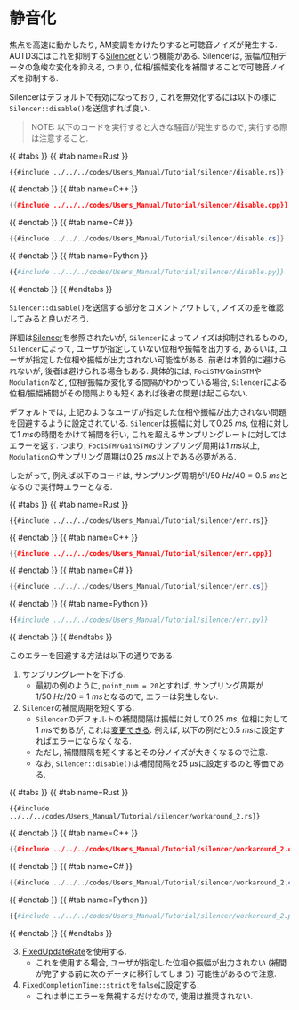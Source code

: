 # 静音化

焦点を高速に動かしたり, AM変調をかけたりすると可聴音ノイズが発生する.
AUTD3にはこれを抑制する[Silencer](./../API/silencer.md)という機能がある.
Silencerは, 振幅/位相データの急峻な変化を抑える, つまり, 位相/振幅変化を補間することで可聴音ノイズを抑制する.

Silencerはデフォルトで有効になっており, これを無効化するには以下の様に`Silencer::disable()`を送信すれば良い.

> NOTE: 以下のコードを実行すると大きな騒音が発生するので, 実行する際は注意すること.

{{ #tabs }}
{{ #tab name=Rust }}
```rust,edition2024
{{#include ../../../codes/Users_Manual/Tutorial/silencer/disable.rs}}
```
{{ #endtab }}
{{ #tab name=C++ }}
```cpp
{{#include ../../../codes/Users_Manual/Tutorial/silencer/disable.cpp}}
```
{{ #endtab }}
{{ #tab name=C# }}
```cs
{{#include ../../../codes/Users_Manual/Tutorial/silencer/disable.cs}}
```
{{ #endtab }}
{{ #tab name=Python }}
```python
{{#include ../../../codes/Users_Manual/Tutorial/silencer/disable.py}}
```
{{ #endtab }}
{{ #endtabs }}

`Silencer::disable()`を送信する部分をコメントアウトして, ノイズの差を確認してみると良いだろう.

詳細は[Silencer](./../API/silencer.md)を参照されたいが, `Silencer`によってノイズは抑制されるものの, `Silencer`によって, ユーザが指定していない位相や振幅を出力する, あるいは, ユーザが指定した位相や振幅が出力されない可能性がある.
前者は本質的に避けられないが, 後者は避けられる場合もある.
具体的には, `FociSTM/GainSTM`や`Modulation`など, 位相/振幅が変化する間隔がわかっている場合, `Silencer`による位相/振幅補間がその間隔よりも短くあれば後者の問題は起こらない.

デフォルトでは, 上記のようなユーザが指定した位相や振幅が出力されない問題を回避するように設定されている.
`Silencer`は振幅に対して$\SI{0.25}{ms}$, 位相に対して$\SI{1}{ms}$の時間をかけて補間を行い, これを超えるサンプリングレートに対してはエラーを返す.
つまり,  `FociSTM/GainSTM`のサンプリング周期は$\SI{1}{ms}$以上, `Modulation`のサンプリング周期は$\SI{0.25}{ms}$以上である必要がある.

したがって, 例えば以下のコードは, サンプリング周期が$1/\SI{50}{Hz}/40=\SI{0.5}{ms}$となるので実行時エラーとなる.

{{ #tabs }}
{{ #tab name=Rust }}
```rust,edition2024
{{#include ../../../codes/Users_Manual/Tutorial/silencer/err.rs}}
```
{{ #endtab }}
{{ #tab name=C++ }}
```cpp
{{#include ../../../codes/Users_Manual/Tutorial/silencer/err.cpp}}
```
{{ #endtab }}
{{ #tab name=C# }}
```cs
{{#include ../../../codes/Users_Manual/Tutorial/silencer/err.cs}}
```
{{ #endtab }}
{{ #tab name=Python }}
```python
{{#include ../../../codes/Users_Manual/Tutorial/silencer/err.py}}
```
{{ #endtab }}
{{ #endtabs }}

このエラーを回避する方法は以下の通りである.

1. サンプリングレートを下げる.
    - 最初の例のように, `point_num = 20`とすれば, サンプリング周期が$1/\SI{50}{Hz}/20=\SI{1}{ms}$となるので, エラーは発生しない.
1. `Silencer`の補間周期を短くする.
    - `Silencer`のデフォルトの補間間隔は振幅に対して$\SI{0.25}{ms}$, 位相に対して$\SI{1}{ms}$であるが, これは[変更できる](./../API/silencer.md#fixed-completion-time-mode). 例えば, 以下の例だと$\SI{0.5}{ms}$に設定すればエラーにならなくなる.
    - ただし, 補間間隔を短くするとその分ノイズが大きくなるので注意.
    - なお, `Silencer::disable()`は補間間隔を$\SI{25}{μs}$に設定するのと等価である.

{{ #tabs }}
{{ #tab name=Rust }}
```rust,edition2024
{{#include ../../../codes/Users_Manual/Tutorial/silencer/workaround_2.rs}}
```
{{ #endtab }}
{{ #tab name=C++ }}
```cpp
{{#include ../../../codes/Users_Manual/Tutorial/silencer/workaround_2.cpp}}
```
{{ #endtab }}
{{ #tab name=C# }}
```cs
{{#include ../../../codes/Users_Manual/Tutorial/silencer/workaround_2.cs}}
```
{{ #endtab }}
{{ #tab name=Python }}
```python
{{#include ../../../codes/Users_Manual/Tutorial/silencer/workaround_2.py}}
```
{{ #endtab }}
{{ #endtabs }}

3. [FixedUpdateRate](./../API/silencer.md#fixed-update-rate-mode)を使用する.
    - これを使用する場合, ユーザが指定した位相や振幅が出力されない (補間が完了する前に次のデータに移行してしまう) 可能性があるので注意.
4. `FixedCompletionTime::strict`を`false`に設定する.
    - これは単にエラーを無視するだけなので, 使用は推奨されない.
